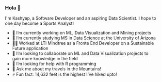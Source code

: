 ### Hola 👋

I'm Kashyap, a Software Developer and an aspiring Data Scientist. I hope to one day become a Sports Analyst!

- 🔭 I’m currently working on ML, Data Visualization and Mining projects
- 🌱 I’m currently studying MS in Data Science at the University of Arizona
- 👨‍💻 Worked at LTI Mindtree as a Fronte End Developer on a Sustainable Future application
- 👯 I’m looking to collaborate on ML and Data Visualization projects to gain more knowledge in the field
- 🤔 I’m looking for help with R programming
- 💬 Ask me about my travels in the Mountains!
- ⚡ Fun fact: 14,632 feet is the highest I've hiked upto!
<!--
**KashyapNadendla/KashyapNadendla** is a ✨ _special_ ✨ repository because its `README.md` (this file) appears on your GitHub profile.

Here are some ideas to get you started:


-->
